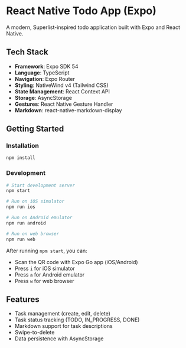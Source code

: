 # React Native Todo App (Expo)

A modern, Superlist-inspired todo application built with Expo and React Native.

## Tech Stack

- **Framework**: Expo SDK 54
- **Language**: TypeScript
- **Navigation**: Expo Router
- **Styling**: NativeWind v4 (Tailwind CSS)
- **State Management**: React Context API
- **Storage**: AsyncStorage
- **Gestures**: React Native Gesture Handler
- **Markdown**: react-native-markdown-display

## Getting Started

### Installation

```bash
npm install
```

### Development

```bash
# Start development server
npm start

# Run on iOS simulator
npm run ios

# Run on Android emulator
npm run android

# Run on web browser
npm run web
```

After running `npm start`, you can:
- Scan the QR code with Expo Go app (iOS/Android)
- Press `i` for iOS simulator
- Press `a` for Android emulator
- Press `w` for web browser

## Features

- Task management (create, edit, delete)
- Task status tracking (TODO, IN_PROGRESS, DONE)
- Markdown support for task descriptions
- Swipe-to-delete
- Data persistence with AsyncStorage
